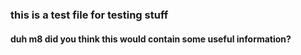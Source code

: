### this is a test file for testing stuff

#### duh m8 did you think this would contain some useful information?